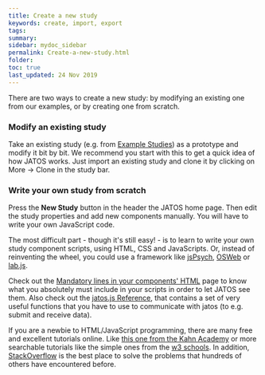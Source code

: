 ```yaml
---
title: Create a new study
keywords: create, import, export
tags:
summary:
sidebar: mydoc_sidebar
permalink: Create-a-new-study.html
folder:
toc: true
last_updated: 24 Nov 2019
---
```


There are two ways to create a new study: by modifying an existing one from our examples, or by creating one from scratch. 

### Modify an existing study

Take an existing study (e.g. from [Example Studies](Example-Studies.html)) as a prototype and modify it bit by bit. We recommend you start with this to get a quick idea of how JATOS works. Just import an existing study and clone it by clicking on More → Clone in the study bar.

### Write your own study from scratch

Press the **New Study** button in the header the JATOS home page. Then edit the study properties and add new components manually. You will have to write your own JavaScript code. 

The most difficult part - though it's still easy! - is to learn to write your own study component scripts, using HTML, CSS and JavaScripts. Or, instead of reinventing the wheel, you could use a framework like [jsPsych](jsPsych-and-JATOS.html), [OSWeb](OSWeb-and-JATOS.html) or [lab.js](labjs-and-JATOS.html).

Check out the [Mandatory lines in your components' HTML](Mandatory-lines-in-your-components-HTML.html) page to know what you absolutely must include in your scripts in order to let JATOS see them. Also check out the [jatos.js Reference](jatos.js-Reference.html), that contains a set of very useful functions that you have to use to communicate with jatos (to e.g. submit and receive data).

If you are a newbie to HTML/JavaScript programming, there are many free and excellent tutorials online. Like [this one from the Kahn Academy](https://www.khanacademy.org/computing/computer-programming) or more searchable tutorials like the simple ones from the [w3 schools](http://www.w3schools.com/). In addition, [StackOverflow](http://stackoverflow.com/questions/tagged/html) is the best place to solve the problems that hundreds of others have encountered before.  

